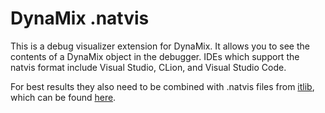 # DynaMix .natvis

This is a debug visualizer extension for DynaMix. It allows you to see the contents of a DynaMix object in the debugger. IDEs which support the natvis format include Visual Studio, CLion, and Visual Studio Code.

For best results they also need to be combined with .natvis files from [itlib](https://github.com/iboB/itlib), which can be found [here](https://github.com/iboB/itlib/tree/master/tools/vs).
